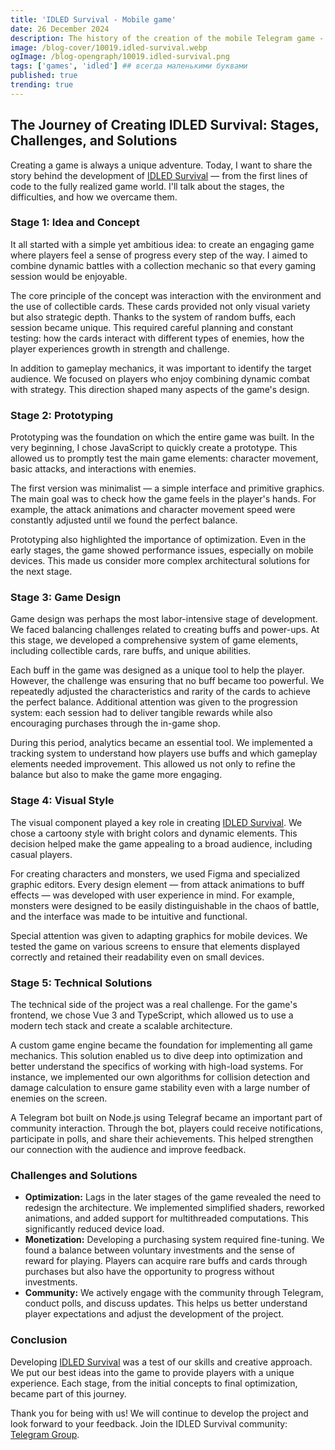 ```yaml
---
title: 'IDLED Survival - Mobile game'
date: 26 December 2024
description: The history of the creation of the mobile Telegram game - IDLED Survival.
image: /blog-cover/10019.idled-survival.webp
ogImage: /blog-opengraph/10019.idled-survival.png
tags: ['games', 'idled'] ## всегда маленькими буквами
published: true
trending: true
---
```


## The Journey of Creating IDLED Survival: Stages, Challenges, and Solutions

Creating a game is always a unique adventure. Today, I want to share the story behind the development of [IDLED Survival](https://t.me/idled_survival) — from the first lines of code to the fully realized game world. I'll talk about the stages, the difficulties, and how we overcame them.

### Stage 1: Idea and Concept
It all started with a simple yet ambitious idea: to create an engaging game where players feel a sense of progress every step of the way. I aimed to combine dynamic battles with a collection mechanic so that every gaming session would be enjoyable.

The core principle of the concept was interaction with the environment and the use of collectible cards. These cards provided not only visual variety but also strategic depth. Thanks to the system of random buffs, each session became unique. This required careful planning and constant testing: how the cards interact with different types of enemies, how the player experiences growth in strength and challenge.

In addition to gameplay mechanics, it was important to identify the target audience. We focused on players who enjoy combining dynamic combat with strategy. This direction shaped many aspects of the game's design.

### Stage 2: Prototyping
Prototyping was the foundation on which the entire game was built. In the very beginning, I chose JavaScript to quickly create a prototype. This allowed us to promptly test the main game elements: character movement, basic attacks, and interactions with enemies.

The first version was minimalist — a simple interface and primitive graphics. The main goal was to check how the game feels in the player's hands. For example, the attack animations and character movement speed were constantly adjusted until we found the perfect balance.

Prototyping also highlighted the importance of optimization. Even in the early stages, the game showed performance issues, especially on mobile devices. This made us consider more complex architectural solutions for the next stage.

### Stage 3: Game Design
Game design was perhaps the most labor-intensive stage of development. We faced balancing challenges related to creating buffs and power-ups. At this stage, we developed a comprehensive system of game elements, including collectible cards, rare buffs, and unique abilities.

Each buff in the game was designed as a unique tool to help the player. However, the challenge was ensuring that no buff became too powerful. We repeatedly adjusted the characteristics and rarity of the cards to achieve the perfect balance. Additional attention was given to the progression system: each session had to deliver tangible rewards while also encouraging purchases through the in-game shop.

During this period, analytics became an essential tool. We implemented a tracking system to understand how players use buffs and which gameplay elements needed improvement. This allowed us not only to refine the balance but also to make the game more engaging.

### Stage 4: Visual Style
The visual component played a key role in creating [IDLED Survival](https://t.me/idled_survival). We chose a cartoony style with bright colors and dynamic elements. This decision helped make the game appealing to a broad audience, including casual players.

For creating characters and monsters, we used Figma and specialized graphic editors. Every design element — from attack animations to buff effects — was developed with user experience in mind. For example, monsters were designed to be easily distinguishable in the chaos of battle, and the interface was made to be intuitive and functional.

Special attention was given to adapting graphics for mobile devices. We tested the game on various screens to ensure that elements displayed correctly and retained their readability even on small devices.

### Stage 5: Technical Solutions
The technical side of the project was a real challenge. For the game's frontend, we chose Vue 3 and TypeScript, which allowed us to use a modern tech stack and create a scalable architecture.

A custom game engine became the foundation for implementing all game mechanics. This solution enabled us to dive deep into optimization and better understand the specifics of working with high-load systems. For instance, we implemented our own algorithms for collision detection and damage calculation to ensure game stability even with a large number of enemies on the screen.

A Telegram bot built on Node.js using Telegraf became an important part of community interaction. Through the bot, players could receive notifications, participate in polls, and share their achievements. This helped strengthen our connection with the audience and improve feedback.

### Challenges and Solutions
- **Optimization:** Lags in the later stages of the game revealed the need to redesign the architecture. We implemented simplified shaders, reworked animations, and added support for multithreaded computations. This significantly reduced device load.
- **Monetization:** Developing a purchasing system required fine-tuning. We found a balance between voluntary investments and the sense of reward for playing. Players can acquire rare buffs and cards through purchases but also have the opportunity to progress without investments.
- **Community:** We actively engage with the community through Telegram, conduct polls, and discuss updates. This helps us better understand player expectations and adjust the development of the project.

### Conclusion
Developing [IDLED Survival](https://t.me/idled_survival) was a test of our skills and creative approach. We put our best ideas into the game to provide players with a unique experience. Each stage, from the initial concepts to final optimization, became part of this journey.

Thank you for being with us! We will continue to develop the project and look forward to your feedback. Join the IDLED Survival community: [Telegram Group](https://t.me/idled_survival).

